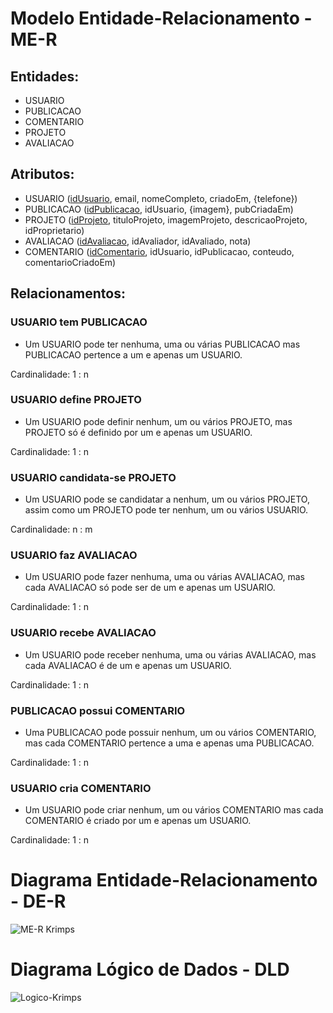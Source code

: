 # Modelo Entidade-Relacionamento - ME-R

## Entidades:

* USUARIO
* PUBLICACAO
* COMENTARIO
* PROJETO
* AVALIACAO

## Atributos:

* USUARIO (<ins>idUsuario</ins>, email, nomeCompleto, criadoEm, {telefone})
* PUBLICACAO (<ins>idPublicacao</ins>, idUsuario, {imagem}, pubCriadaEm)
* PROJETO (<ins>idProjeto</ins>, tituloProjeto, imagemProjeto, descricaoProjeto, idProprietario)
* AVALIACAO (<ins>idAvaliacao</ins>, idAvaliador, idAvaliado, nota)
* COMENTARIO (<ins>idComentario</ins>, idUsuario, idPublicacao, conteudo, comentarioCriadoEm)

## Relacionamentos:


### USUARIO tem PUBLICACAO
* Um USUARIO pode ter nenhuma, uma ou várias PUBLICACAO mas PUBLICACAO pertence a um e apenas um USUARIO.

 Cardinalidade: 1 : n

### USUARIO define PROJETO
* Um USUARIO pode definir nenhum, um ou vários PROJETO, mas PROJETO só é definido por um e apenas um USUARIO.

Cardinalidade: 1 : n

### USUARIO candidata-se PROJETO
* Um USUARIO pode se candidatar a nenhum, um ou vários PROJETO, assim como um PROJETO pode ter nenhum, um ou vários USUARIO.

Cardinalidade: n : m

### USUARIO faz AVALIACAO
* Um USUARIO pode fazer nenhuma, uma ou várias AVALIACAO, mas cada AVALIACAO só pode ser de um e apenas um USUARIO.

Cardinalidade: 1 : n

### USUARIO recebe AVALIACAO

* Um USUARIO pode receber nenhuma, uma ou várias AVALIACAO, mas cada AVALIACAO é de um e apenas um USUARIO.

Cardinalidade: 1 : n

### PUBLICACAO possui COMENTARIO

* Uma PUBLICACAO pode possuir nenhum, um ou vários COMENTARIO, mas cada COMENTARIO pertence a uma e apenas uma PUBLICACAO.

Cardinalidade: 1 : n

### USUARIO cria COMENTARIO

* Um USUARIO pode criar nenhum, um ou vários COMENTARIO mas cada COMENTARIO é criado por um e apenas um USUARIO.

Cardinalidade: 1 : n

# Diagrama Entidade-Relacionamento - DE-R

![ME-R Krimps](https://user-images.githubusercontent.com/50925505/100556590-21d9ef00-3282-11eb-872e-5986a182056a.png)

# Diagrama Lógico de Dados - DLD

![Logico-Krimps](https://user-images.githubusercontent.com/50925505/100556618-52ba2400-3282-11eb-9cf9-861718c6259b.png)